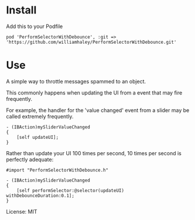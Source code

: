 # Install

Add this to your Podfile

	pod 'PerformSelectorWithDebounce', :git => 'https://github.com/williamhaley/PerformSelectorWithDebounce.git'

# Use

A simple way to throttle messages spammed to an object.  

This commonly happens when updating the UI from a event that may fire frequently.  



For example, the handler for the 'value changed' event from a slider may be called extremely frequently.


	- (IBAction)mySliderValueChanged
	{
		[self updateUI];
	}


Rather than update your UI 100 times per second, 10 times per second is perfectly adequate:
	
	#import "PerformSelectorWithDebounce.h"

	- (IBAction)mySliderValueChanged
	{
		[self performSelector:@selector(updateUI) withDebounceDuration:0.1];
	}




License: MIT

